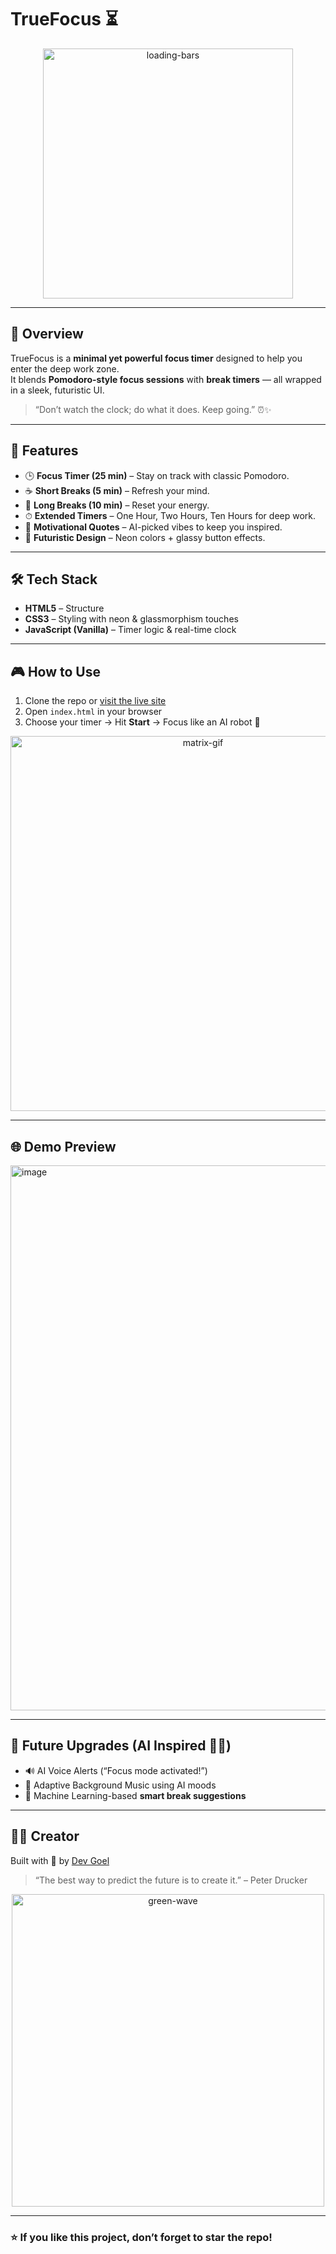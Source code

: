 #    TrueFocus ⏳  


<p align="center">
  <img src="https://i.ibb.co/2F53yQY/green-loader.gif" alt="loading-bars" width="400">
</p>

---

## 🌌 Overview  
TrueFocus is a **minimal yet powerful focus timer** designed to help you enter the deep work zone.  
It blends **Pomodoro-style focus sessions** with **break timers** — all wrapped in a sleek, futuristic UI.  

> “Don’t watch the clock; do what it does. Keep going.” ⏰✨

---

## 🚀 Features  
- 🕒 **Focus Timer (25 min)** – Stay on track with classic Pomodoro.  
- ☕ **Short Breaks (5 min)** – Refresh your mind.  
- 🌙 **Long Breaks (10 min)** – Reset your energy.  
- ⏱ **Extended Timers** – One Hour, Two Hours, Ten Hours for deep work.  
- 🧠 **Motivational Quotes** – AI-picked vibes to keep you inspired.  
- 🔮 **Futuristic Design** – Neon colors + glassy button effects.  

---

## 🛠️ Tech Stack  
- **HTML5** – Structure  
- **CSS3** – Styling with neon & glassmorphism touches  
- **JavaScript (Vanilla)** – Timer logic & real-time clock  

---

## 🎮 How to Use  
1. Clone the repo or [visit the live site](https://YOUR-USERNAME.github.io/TrueFocus/)  
2. Open `index.html` in your browser  
3. Choose your timer → Hit **Start** → Focus like an AI robot 🤖  

<p align="center">
  <img src="https://i.ibb.co/2F2LHGh/hacking-green.gif" alt="matrix-gif" width="600">
</p>

---

## 🌐 Demo Preview  
<img width="942" height="872" alt="image" src="https://github.com/user-attachments/assets/51252437-8e02-4d56-b75f-089ebe7f1c58" />

---

## 📌 Future Upgrades (AI Inspired 🧠✨)  
- 🔊 AI Voice Alerts (“Focus mode activated!”)  
- 🎵 Adaptive Background Music using AI moods  
- 🧩 Machine Learning-based **smart break suggestions**  

---

## 👨‍💻 Creator  
Built with 💚 by [Dev Goel](https://github.com/404DevNotFound)  

> “The best way to predict the future is to create it.” – Peter Drucker  

<p align="center">
  <img src="https://i.ibb.co/GJq4pN2/green-wave.gif" alt="green-wave" width="500">
</p>

---

### ⭐ If you like this project, don’t forget to **star the repo**!  
